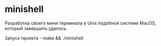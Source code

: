 # minishell

Разработка своего мини терминала в Unix подобной системе MacOS, который завершить удалось.

Запуск проекта - make && ./minishell
